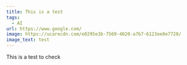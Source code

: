 ```yaml
---
title: This is a test
tags:
  - AI
url: https://www.google.com/
image: https://ucarecdn.com/e0295e3b-7569-4020-a7b7-6123ee0e7720/
image_text: test
---
```


This is a test to check

